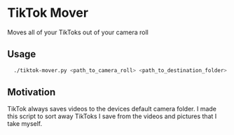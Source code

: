 
# TikTok Mover

Moves all of your TikToks out of your camera roll

## Usage


```bash
  ./tiktok-mover.py <path_to_camera_roll> <path_to_destination_folder>

```
    
## Motivation
TikTok always saves videos to the devices default camera folder. I made this script to sort away TikToks I save from the videos and pictures that I take myself. 